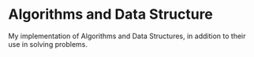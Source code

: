 # Algorithms and Data Structure
My implementation of Algorithms and Data Structures, in addition to their use in solving problems.
